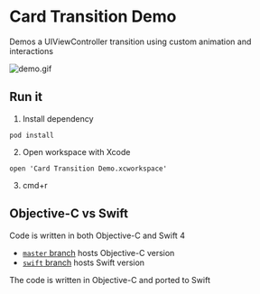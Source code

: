 # Card Transition Demo
Demos a UIViewController transition using custom animation and interactions

![demo.gif](./MISC/demo.gif)

## Run it
1. Install dependency
```
pod install
```

2. Open workspace with  Xcode
```
open 'Card Transition Demo.xcworkspace'
```

3. cmd+r

## Objective-C vs Swift
Code is written in both Objective-C and Swift 4

- [`master` branch](https://github.com/max0ne/Card-Transition-Demo/tree/master) hosts Objective-C version
- [`swift` branch](https://github.com/max0ne/Card-Transition-Demo/tree/swift) hosts Swift version

The code is written in Objective-C and ported to Swift
